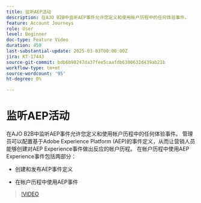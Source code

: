 ```yaml
---
title: 监听AEP活动
description: 在AJO B2B中监听AEP事件允许您定义和使用帐户历程中的任何体验事件。
feature: Account Journeys
role: User
level: Beginner
doc-type: Feature Video
duration: 450
last-substantial-update: 2025-03-03T00:00:00Z
jira: KT-17443
source-git-commit: bdb6b90247da37fee5caafdb6300632d439ab21b
workflow-type: tm+mt
source-wordcount: '95'
ht-degree: 0%

---
```



# 监听AEP活动

在AJO B2B中监听AEP事件允许您定义和使用帐户历程中的任何体验事件。 管理员可以配置基于Adobe Experience Platform (AEP)的事件定义，从而让营销人员能够创建对AEP Experience事件做出反应的帐户历程。 在帐户历程中使用AEP Experience事件包括两部分：

* 创建和发布AEP事件定义

* 在帐户历程中使用AEP事件

>[!VIDEO](https://video.tv.adobe.com/v/3448637/?learn=on&enablevpops)
